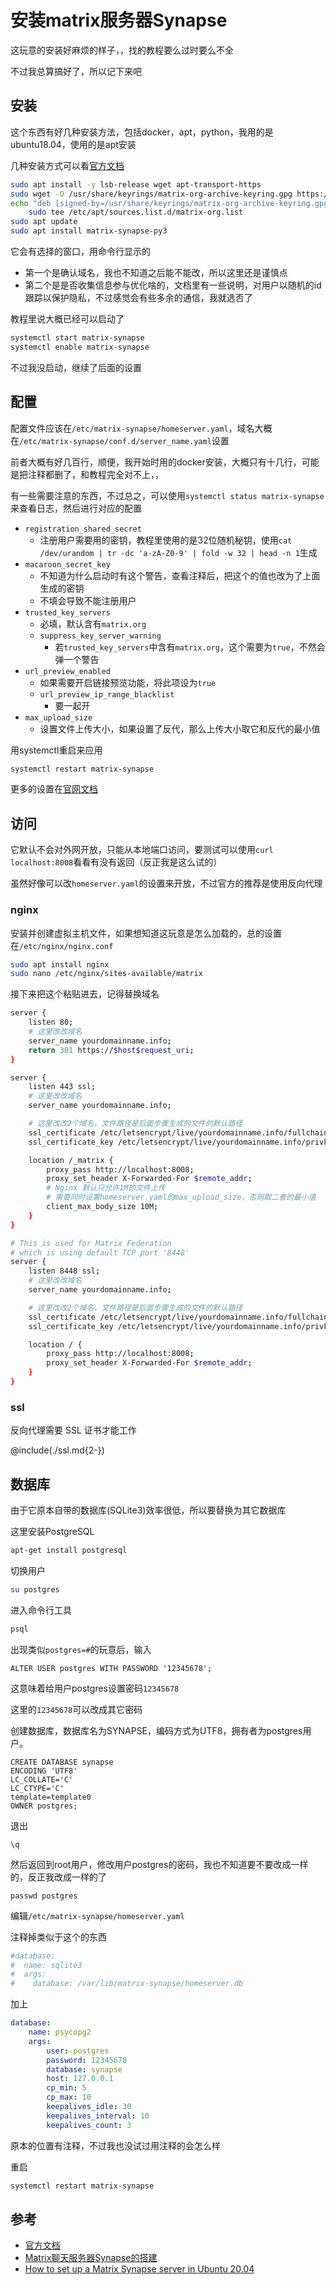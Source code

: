 # 安装matrix服务器Synapse

这玩意的安装好麻烦的样子，，找的教程要么过时要么不全

不过我总算搞好了，所以记下来吧

## 安装

这个东西有好几种安装方法，包括docker，apt，python，我用的是ubuntu18.04，使用的是apt安装

几种安装方式可以看[官方文档](https://matrix-org.github.io/synapse/latest/setup/installation.html?highlight=install#installing-synapse)

```sh
sudo apt install -y lsb-release wget apt-transport-https
sudo wget -O /usr/share/keyrings/matrix-org-archive-keyring.gpg https://packages.matrix.org/debian/matrix-org-archive-keyring.gpg
echo "deb [signed-by=/usr/share/keyrings/matrix-org-archive-keyring.gpg] https://packages.matrix.org/debian/ $(lsb_release -cs) main" |
    sudo tee /etc/apt/sources.list.d/matrix-org.list
sudo apt update
sudo apt install matrix-synapse-py3
```

它会有选择的窗口，用命令行显示的

- 第一个是确认域名，我也不知道之后能不能改，所以这里还是谨慎点
- 第二个是是否收集信息参与优化啥的，文档里有一些说明，对用户以随机的id跟踪以保护隐私，不过感觉会有些多余的通信，我就选否了

教程里说大概已经可以启动了

```sh
systemctl start matrix-synapse
systemctl enable matrix-synapse
```

不过我没启动，继续了后面的设置

## 配置

配置文件应该在`/etc/matrix-synapse/homeserver.yaml`，域名大概在`/etc/matrix-synapse/conf.d/server_name.yaml`设置

前者大概有好几百行，顺便，我开始时用的docker安装，大概只有十几行，可能是把注释都删了，和教程完全对不上，，

有一些需要注意的东西，不过总之，可以使用`systemctl status matrix-synapse`来查看日志，然后进行对应的配置

- `registration_shared_secret`
  - 注册用户需要用的密钥，教程里使用的是32位随机秘钥，使用`cat /dev/urandom | tr -dc 'a-zA-Z0-9' | fold -w 32 | head -n 1`生成
- `macaroon_secret_key`
  - 不知道为什么启动时有这个警告，查看注释后，把这个的值也改为了上面生成的密钥
  - 不填会导致不能注册用户
- `trusted_key_servers`
  - 必填，默认含有`matrix.org`
  - `suppress_key_server_warning`
    - 若`trusted_key_servers`中含有`matrix.org`，这个需要为`true`，不然会弹一个警告
- `url_preview_enabled`
  - 如果需要开启链接预览功能，将此项设为`true`
  - `url_preview_ip_range_blacklist`
    - 要一起开
- `max_upload_size`
  - 设置文件上传大小，如果设置了反代，那么上传大小取它和反代的最小值

用systemctl重启来应用

```sh
systemctl restart matrix-synapse
```

更多的设置在[官网文档](https://matrix-org.github.io/synapse/latest/usage/configuration/config_documentation.html)

## 访问

它默认不会对外网开放，只能从本地端口访问，要测试可以使用`curl localhost:8008`看看有没有返回（反正我是这么试的）

虽然好像可以改`homeserver.yaml`的设置来开放，不过官方的推荐是使用反向代理

### nginx

安装并创建虚拟主机文件，如果想知道这玩意是怎么加载的，总的设置在`/etc/nginx/nginx.conf`

```sh
sudo apt install nginx
sudo nano /etc/nginx/sites-available/matrix
```

接下来把这个粘贴进去，记得替换域名

```sh
server {
    listen 80;
    # 这里改改域名
    server_name yourdomainname.info;
    return 301 https://$host$request_uri;
}

server {
    listen 443 ssl;
    # 这里改改域名
    server_name yourdomainname.info;

    # 这里改改2个域名，文件路径是后面步骤生成的文件的默认路径
    ssl_certificate /etc/letsencrypt/live/yourdomainname.info/fullchain.pem;
    ssl_certificate_key /etc/letsencrypt/live/yourdomainname.info/privkey.pem;

    location /_matrix {
        proxy_pass http://localhost:8008;
        proxy_set_header X-Forwarded-For $remote_addr;
        # Nginx 默认只允许1M的文件上传
        # 需要同时设置homeserver.yaml的max_upload_size，否则取二者的最小值
        client_max_body_size 10M;
    }
}

# This is used for Matrix Federation
# which is using default TCP port '8448'
server {
    listen 8448 ssl;
    # 这里改改域名
    server_name yourdomainname.info;

    # 这里改改2个域名，文件路径是后面步骤生成的文件的默认路径
    ssl_certificate /etc/letsencrypt/live/yourdomainname.info/fullchain.pem;
    ssl_certificate_key /etc/letsencrypt/live/yourdomainname.info/privkey.pem;

    location / {
        proxy_pass http://localhost:8008;
        proxy_set_header X-Forwarded-For $remote_addr;
    }
}
```

### ssl

反向代理需要 SSL 证书才能工作

@include(./ssl.md{2-})

## 数据库

由于它原本自带的数据库(SQLite3)效率很低，所以要替换为其它数据库

这里安装PostgreSQL

```sh
apt-get install postgresql
```

切换用户

```sh
su postgres
```

进入命令行工具

```sh
psql
```

出现类似`postgres=#`的玩意后，输入

```
ALTER USER postgres WITH PASSWORD '12345678';
```

这意味着给用户postgres设置密码`12345678`

这里的`12345678`可以改成其它密码

创建数据库，数据库名为SYNAPSE，编码方式为UTF8，拥有者为postgres用户。

```
CREATE DATABASE synapse
ENCODING 'UTF8'
LC_COLLATE='C'
LC_CTYPE='C'
template=template0
OWNER postgres;
```

退出

```
\q
```

然后返回到root用户，修改用户postgres的密码，我也不知道要不要改成一样的，反正我改成一样的了

```
passwd postgres
```

编辑`/etc/matrix-synapse/homeserver.yaml`

注释掉类似于这个的东西

```yaml
#database:
#  name: sqlite3
#  args:
#    database: /var/lib/matrix-synapse/homeserver.db
```

加上

```yaml
database:
    name: psycopg2
    args:
        user: postgres
        password: 12345678
        database: synapse
        host: 127.0.0.1
        cp_min: 5
        cp_max: 10
        keepalives_idle: 30
        keepalives_interval: 10
        keepalives_count: 3
```

原本的位置有注释，不过我也没试过用注释的会怎么样

重启

```sh
systemctl restart matrix-synapse
```

## 参考

- [官方文档](https://matrix-org.github.io/synapse/latest/)
- [Matrix聊天服务器Synapse的搭建](https://east.moe/archives/1175)
- [How to set up a Matrix Synapse server in Ubuntu 20.04](https://bitlaunch.io/blog/how-to-set-up-a-matrix-chat-server-in-ubuntu-20-04/)


